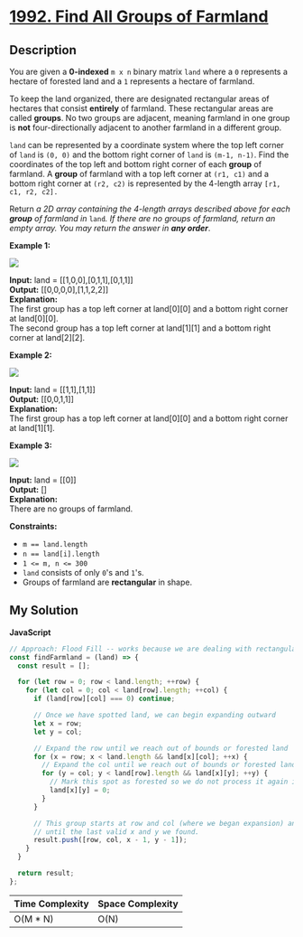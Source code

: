 # [1992. Find All Groups of Farmland](https://leetcode.com/problems/find-all-groups-of-farmland)

## Description

You are given a **0-indexed** `m x n` binary matrix `land` where a `0` represents a hectare of forested land and a `1` represents a hectare of farmland.

To keep the land organized, there are designated rectangular areas of hectares that consist **entirely** of farmland. These rectangular areas are called **groups**. No two groups are adjacent, meaning farmland in one group is **not** four-directionally adjacent to another farmland in a different group.

`land` can be represented by a coordinate system where the top left corner of `land` is `(0, 0)` and the bottom right corner of `land` is `(m-1, n-1)`. Find the coordinates of the top left and bottom right corner of each **group** of farmland. A **group** of farmland with a top left corner at `(r1, c1)` and a bottom right corner at `(r2, c2)` is represented by the 4-length array `[r1, c1, r2, c2].`

Return _a 2D array containing the 4-length arrays described above for each **group** of farmland in_ `land`_. If there are no groups of farmland, return an empty array. You may return the answer in **any order**_.

**Example 1:**

![](https://assets.leetcode.com/uploads/2021/07/27/screenshot-2021-07-27-at-12-23-15-copy-of-diagram-drawio-diagrams-net.png)

**Input:** land = \[\[1,0,0\],\[0,1,1\],\[0,1,1\]\]  
**Output:** \[\[0,0,0,0\],\[1,1,2,2\]\]  
**Explanation:**  
The first group has a top left corner at land\[0\]\[0\] and a bottom right corner at land\[0\]\[0\].  
The second group has a top left corner at land\[1\]\[1\] and a bottom right corner at land\[2\]\[2\].

**Example 2:**

![](https://assets.leetcode.com/uploads/2021/07/27/screenshot-2021-07-27-at-12-30-26-copy-of-diagram-drawio-diagrams-net.png)

**Input:** land = \[\[1,1\],\[1,1\]\]  
**Output:** \[\[0,0,1,1\]\]  
**Explanation:**  
The first group has a top left corner at land\[0\]\[0\] and a bottom right corner at land\[1\]\[1\].

**Example 3:**

![](https://assets.leetcode.com/uploads/2021/07/27/screenshot-2021-07-27-at-12-32-24-copy-of-diagram-drawio-diagrams-net.png)

**Input:** land = \[\[0\]\]  
**Output:** \[\]  
**Explanation:**  
There are no groups of farmland.

**Constraints:**

- `m == land.length`
- `n == land[i].length`
- `1 <= m, n <= 300`
- `land` consists of only `0`'s and `1`'s.
- Groups of farmland are **rectangular** in shape.

## My Solution

**JavaScript**

```js
// Approach: Flood Fill -- works because we are dealing with rectangular groups
const findFarmland = (land) => {
  const result = [];

  for (let row = 0; row < land.length; ++row) {
    for (let col = 0; col < land[row].length; ++col) {
      if (land[row][col] === 0) continue;

      // Once we have spotted land, we can begin expanding outward
      let x = row;
      let y = col;

      // Expand the row until we reach out of bounds or forested land
      for (x = row; x < land.length && land[x][col]; ++x) {
        // Expand the col until we reach out of bounds or forested land
        for (y = col; y < land[row].length && land[x][y]; ++y) {
          // Mark this spot as forested so we do not process it again in outer-most loops
          land[x][y] = 0;
        }
      }

      // This group starts at row and col (where we began expansion) and extends
      // until the last valid x and y we found.
      result.push([row, col, x - 1, y - 1]);
    }
  }

  return result;
};
```

| Time Complexity | Space Complexity |
| --------------- | ---------------- |
| O(M \* N)       | O(N)             |
